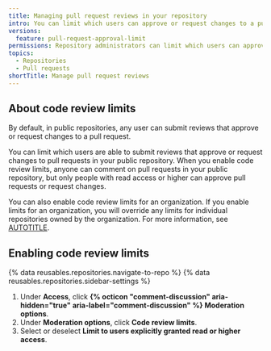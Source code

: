 ```yaml
---
title: Managing pull request reviews in your repository
intro: You can limit which users can approve or request changes to a pull requests in a public repository.
versions:
  feature: pull-request-approval-limit
permissions: Repository administrators can limit which users can approve or request changes to a pull request in a public repository.
topics:
  - Repositories
  - Pull requests
shortTitle: Manage pull request reviews
---
```


## About code review limits

By default, in public repositories, any user can submit reviews that approve or request changes to a pull request.

You can limit which users are able to submit reviews that approve or request changes to pull requests in your public repository. When you enable code review limits, anyone can comment on pull requests in your public repository, but only people with read access or higher can approve pull requests or request changes.

You can also enable code review limits for an organization. If you enable limits for an organization, you will override any limits for individual repositories owned by the organization. For more information, see [AUTOTITLE](/organizations/managing-organization-settings/managing-pull-request-reviews-in-your-organization).

## Enabling code review limits

{% data reusables.repositories.navigate-to-repo %}
{% data reusables.repositories.sidebar-settings %}
1. Under **Access**, click **{% octicon "comment-discussion" aria-hidden="true" aria-label="comment-discussion" %} Moderation options**.
1. Under **Moderation options**, click **Code review limits**.
1. Select or deselect **Limit to users explicitly granted read or higher access**.
